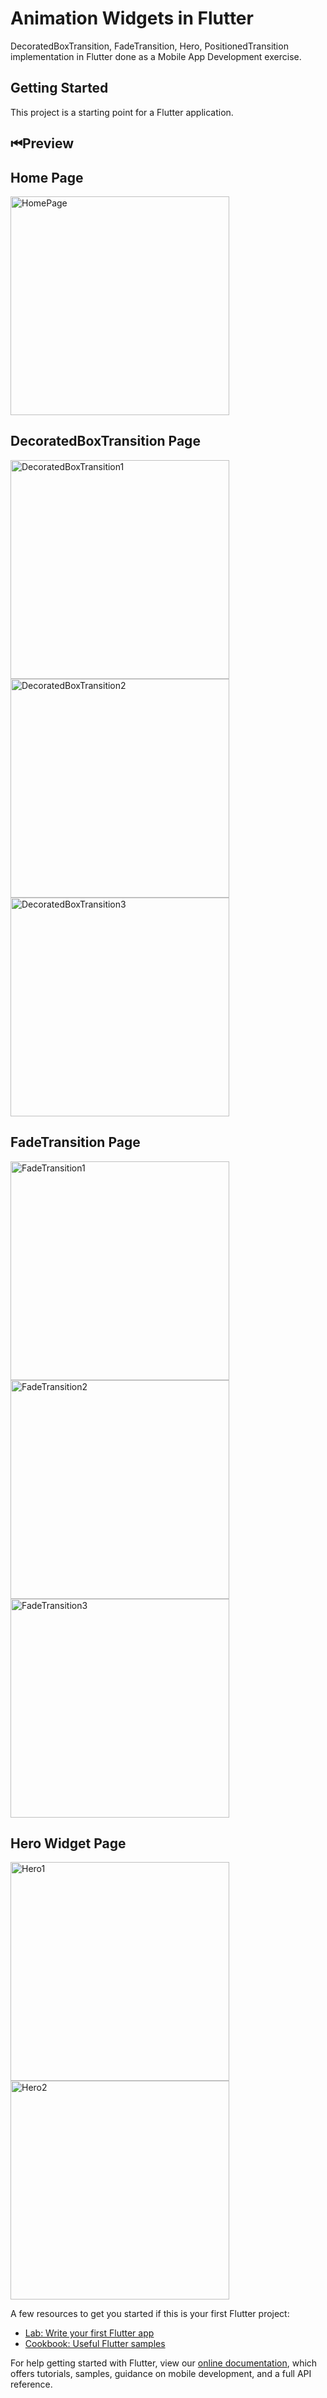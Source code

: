 # Animation Widgets in Flutter
DecoratedBoxTransition, FadeTransition, Hero, PositionedTransition implementation in Flutter done as a Mobile App Development exercise.

## Getting Started

This project is a starting point for a Flutter application.

## ⏮Preview
## Home Page
<img src="https://user-images.githubusercontent.com/55204040/128593018-dae9091c-121d-4a45-ad1f-e69d21269506.PNG" alt="HomePage" width=350px></img>

## DecoratedBoxTransition Page
<img src="https://user-images.githubusercontent.com/55204040/128593216-5a2ad9e5-9b39-4a7a-abd8-eaa78554a30b.PNG" alt="DecoratedBoxTransition1" width=350px></img>
<img src="https://user-images.githubusercontent.com/55204040/128593221-a3a48cb2-aef1-4923-b582-95862a23c815.PNG" alt="DecoratedBoxTransition2" width=350px></img>
<img src="https://user-images.githubusercontent.com/55204040/128593224-6bcdff08-373f-46e7-b64e-8dda909b0e36.PNG" alt="DecoratedBoxTransition3" width=350px></img>

## FadeTransition Page
<img src="https://user-images.githubusercontent.com/55204040/128593297-e2b70efc-eb1d-47b0-894c-d16d6f1a5b9d.PNG" alt="FadeTransition1" width=350px></img>
<img src="https://user-images.githubusercontent.com/55204040/128593301-f913f38b-3326-4a1d-8f15-becc5373e5c0.PNG" alt="FadeTransition2" width=350px></img>
<img src="https://user-images.githubusercontent.com/55204040/128593305-e5edc355-91e3-4c97-8854-f41a0ea2d6a6.PNG" alt="FadeTransition3" width=350px></img>

## Hero Widget Page
<img src="https://user-images.githubusercontent.com/55204040/128593308-424de569-eeac-41b0-9916-1ca099089908.PNG" alt="Hero1" width=350px></img>
<img src="https://user-images.githubusercontent.com/55204040/128593312-7df5f74c-0514-4927-bb3a-977614e6213c.PNG" alt="Hero2" width=350px></img>

A few resources to get you started if this is your first Flutter project:

- [Lab: Write your first Flutter app](https://flutter.dev/docs/get-started/codelab)
- [Cookbook: Useful Flutter samples](https://flutter.dev/docs/cookbook)

For help getting started with Flutter, view our
[online documentation](https://flutter.dev/docs), which offers tutorials,
samples, guidance on mobile development, and a full API reference.

